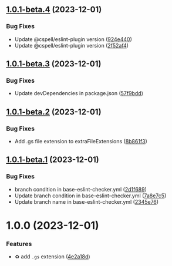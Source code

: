 ## [1.0.1-beta.4](https://github.com/useinsider/eslint-config/compare/v1.0.1-beta.3...v1.0.1-beta.4) (2023-12-01)


### Bug Fixes

* Update @cspell/eslint-plugin version ([924e440](https://github.com/useinsider/eslint-config/commit/924e44015dc4097d2cb4b0c5b7f841688758ca9e))
* Update @cspell/eslint-plugin version ([2f52af4](https://github.com/useinsider/eslint-config/commit/2f52af4960171a769bdbe64ecbb406e7416ed9da))

## [1.0.1-beta.3](https://github.com/useinsider/eslint-config/compare/v1.0.1-beta.2...v1.0.1-beta.3) (2023-12-01)


### Bug Fixes

* Update devDependencies in package.json ([57f9bdd](https://github.com/useinsider/eslint-config/commit/57f9bdd575536d3841d3c06a09532d19b142915a))

## [1.0.1-beta.2](https://github.com/useinsider/eslint-config/compare/v1.0.1-beta.1...v1.0.1-beta.2) (2023-12-01)


### Bug Fixes

* Add .gs file extension to extraFileExtensions ([8b861f3](https://github.com/useinsider/eslint-config/commit/8b861f36bddbc1860e1cc00fbab32b809a0c0c7e))

## [1.0.1-beta.1](https://github.com/useinsider/eslint-config/compare/v1.0.0...v1.0.1-beta.1) (2023-12-01)


### Bug Fixes

* branch condition in base-eslint-checker.yml ([2d1f689](https://github.com/useinsider/eslint-config/commit/2d1f689d2226d44adc690191637b97c3fb400613))
* Update branch condition in base-eslint-checker.yml ([7a8e7c5](https://github.com/useinsider/eslint-config/commit/7a8e7c5a5a718c0db62ed9dfebe4c1a6f973c3ff))
* Update branch name in base-eslint-checker.yml ([2345e76](https://github.com/useinsider/eslint-config/commit/2345e76cd99c1ee52b6c4c4dfc44ea15edca06c6))

# 1.0.0 (2023-12-01)


### Features

* :recycle: add `.gs` extension ([4e2a18d](https://github.com/useinsider/eslint-config/commit/4e2a18da1492dabf6910cdbc67c0a43d93a57f60))
